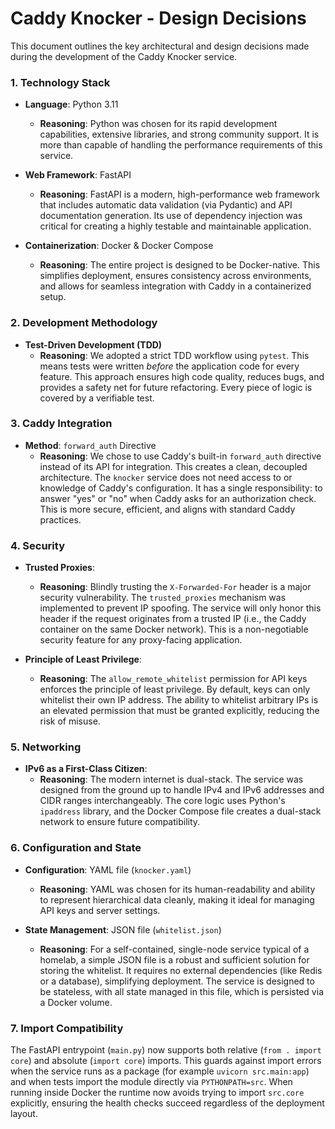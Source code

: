 # Caddy Knocker - Design Decisions

This document outlines the key architectural and design decisions made during the development of the Caddy Knocker service.

### 1. Technology Stack

*   **Language**: Python 3.11
    *   **Reasoning**: Python was chosen for its rapid development capabilities, extensive libraries, and strong community support. It is more than capable of handling the performance requirements of this service.

*   **Web Framework**: FastAPI
    *   **Reasoning**: FastAPI is a modern, high-performance web framework that includes automatic data validation (via Pydantic) and API documentation generation. Its use of dependency injection was critical for creating a highly testable and maintainable application.

*   **Containerization**: Docker & Docker Compose
    *   **Reasoning**: The entire project is designed to be Docker-native. This simplifies deployment, ensures consistency across environments, and allows for seamless integration with Caddy in a containerized setup.

### 2. Development Methodology

*   **Test-Driven Development (TDD)**
    *   **Reasoning**: We adopted a strict TDD workflow using `pytest`. This means tests were written *before* the application code for every feature. This approach ensures high code quality, reduces bugs, and provides a safety net for future refactoring. Every piece of logic is covered by a verifiable test.

### 3. Caddy Integration

*   **Method**: `forward_auth` Directive
    *   **Reasoning**: We chose to use Caddy's built-in `forward_auth` directive instead of its API for integration. This creates a clean, decoupled architecture. The `knocker` service does not need access to or knowledge of Caddy's configuration. It has a single responsibility: to answer "yes" or "no" when Caddy asks for an authorization check. This is more secure, efficient, and aligns with standard Caddy practices.

### 4. Security

*   **Trusted Proxies**:
    *   **Reasoning**: Blindly trusting the `X-Forwarded-For` header is a major security vulnerability. The `trusted_proxies` mechanism was implemented to prevent IP spoofing. The service will only honor this header if the request originates from a trusted IP (i.e., the Caddy container on the same Docker network). This is a non-negotiable security feature for any proxy-facing application.

*   **Principle of Least Privilege**:
    *   **Reasoning**: The `allow_remote_whitelist` permission for API keys enforces the principle of least privilege. By default, keys can only whitelist their own IP address. The ability to whitelist arbitrary IPs is an elevated permission that must be granted explicitly, reducing the risk of misuse.

### 5. Networking

*   **IPv6 as a First-Class Citizen**:
    *   **Reasoning**: The modern internet is dual-stack. The service was designed from the ground up to handle IPv4 and IPv6 addresses and CIDR ranges interchangeably. The core logic uses Python's `ipaddress` library, and the Docker Compose file creates a dual-stack network to ensure future compatibility.

### 6. Configuration and State

*   **Configuration**: YAML file (`knocker.yaml`)
    *   **Reasoning**: YAML was chosen for its human-readability and ability to represent hierarchical data cleanly, making it ideal for managing API keys and server settings.

*   **State Management**: JSON file (`whitelist.json`)
    *   **Reasoning**: For a self-contained, single-node service typical of a homelab, a simple JSON file is a robust and sufficient solution for storing the whitelist. It requires no external dependencies (like Redis or a database), simplifying deployment. The service is designed to be stateless, with all state managed in this file, which is persisted via a Docker volume.

### 7. Import Compatibility

The FastAPI entrypoint (`main.py`) now supports both relative (`from . import core`) and absolute (`import core`) imports. This guards against import errors when the service runs as a package (for example `uvicorn src.main:app`) and when tests import the module directly via `PYTHONPATH=src`. When running inside Docker the runtime now avoids trying to import `src.core` explicitly, ensuring the health checks succeed regardless of the deployment layout.
